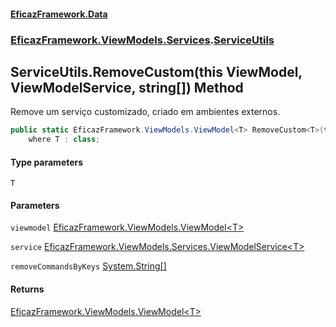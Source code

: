 #### [EficazFramework.Data](EficazFrameworkData.md 'EficazFramework Data')
### [EficazFramework.ViewModels.Services](EficazFrameworkData.md#EficazFramework.ViewModels.Services 'EficazFramework.ViewModels.Services').[ServiceUtils](EficazFramework.ViewModels.Services/ServiceUtils.md 'EficazFramework.ViewModels.Services.ServiceUtils')

## ServiceUtils.RemoveCustom<T>(this ViewModel<T>, ViewModelService<T>, string[]) Method

Remove um serviço customizado, criado em ambientes externos.

```csharp
public static EficazFramework.ViewModels.ViewModel<T> RemoveCustom<T>(this EficazFramework.ViewModels.ViewModel<T> viewmodel, EficazFramework.ViewModels.Services.ViewModelService<T> service, string[] removeCommandsByKeys)
    where T : class;
```
#### Type parameters

<a name='EficazFramework.ViewModels.Services.ServiceUtils.RemoveCustom_T_(thisEficazFramework.ViewModels.ViewModel_T_,EficazFramework.ViewModels.Services.ViewModelService_T_,string[]).T'></a>

`T`
#### Parameters

<a name='EficazFramework.ViewModels.Services.ServiceUtils.RemoveCustom_T_(thisEficazFramework.ViewModels.ViewModel_T_,EficazFramework.ViewModels.Services.ViewModelService_T_,string[]).viewmodel'></a>

`viewmodel` [EficazFramework.ViewModels.ViewModel&lt;](EficazFramework.ViewModels/ViewModel_T_.md 'EficazFramework.ViewModels.ViewModel<T>')[T](EficazFramework.ViewModels.Services/ServiceUtils/RemoveCustom_T_(thisViewModel_T_,ViewModelService_T_,string[]).md#EficazFramework.ViewModels.Services.ServiceUtils.RemoveCustom_T_(thisEficazFramework.ViewModels.ViewModel_T_,EficazFramework.ViewModels.Services.ViewModelService_T_,string[]).T 'EficazFramework.ViewModels.Services.ServiceUtils.RemoveCustom<T>(this EficazFramework.ViewModels.ViewModel<T>, EficazFramework.ViewModels.Services.ViewModelService<T>, string[]).T')[&gt;](EficazFramework.ViewModels/ViewModel_T_.md 'EficazFramework.ViewModels.ViewModel<T>')

<a name='EficazFramework.ViewModels.Services.ServiceUtils.RemoveCustom_T_(thisEficazFramework.ViewModels.ViewModel_T_,EficazFramework.ViewModels.Services.ViewModelService_T_,string[]).service'></a>

`service` [EficazFramework.ViewModels.Services.ViewModelService&lt;](EficazFramework.ViewModels.Services/ViewModelService_T_.md 'EficazFramework.ViewModels.Services.ViewModelService<T>')[T](EficazFramework.ViewModels.Services/ServiceUtils/RemoveCustom_T_(thisViewModel_T_,ViewModelService_T_,string[]).md#EficazFramework.ViewModels.Services.ServiceUtils.RemoveCustom_T_(thisEficazFramework.ViewModels.ViewModel_T_,EficazFramework.ViewModels.Services.ViewModelService_T_,string[]).T 'EficazFramework.ViewModels.Services.ServiceUtils.RemoveCustom<T>(this EficazFramework.ViewModels.ViewModel<T>, EficazFramework.ViewModels.Services.ViewModelService<T>, string[]).T')[&gt;](EficazFramework.ViewModels.Services/ViewModelService_T_.md 'EficazFramework.ViewModels.Services.ViewModelService<T>')

<a name='EficazFramework.ViewModels.Services.ServiceUtils.RemoveCustom_T_(thisEficazFramework.ViewModels.ViewModel_T_,EficazFramework.ViewModels.Services.ViewModelService_T_,string[]).removeCommandsByKeys'></a>

`removeCommandsByKeys` [System.String](https://docs.microsoft.com/en-us/dotnet/api/System.String 'System.String')[[]](https://docs.microsoft.com/en-us/dotnet/api/System.Array 'System.Array')

#### Returns
[EficazFramework.ViewModels.ViewModel&lt;](EficazFramework.ViewModels/ViewModel_T_.md 'EficazFramework.ViewModels.ViewModel<T>')[T](EficazFramework.ViewModels.Services/ServiceUtils/RemoveCustom_T_(thisViewModel_T_,ViewModelService_T_,string[]).md#EficazFramework.ViewModels.Services.ServiceUtils.RemoveCustom_T_(thisEficazFramework.ViewModels.ViewModel_T_,EficazFramework.ViewModels.Services.ViewModelService_T_,string[]).T 'EficazFramework.ViewModels.Services.ServiceUtils.RemoveCustom<T>(this EficazFramework.ViewModels.ViewModel<T>, EficazFramework.ViewModels.Services.ViewModelService<T>, string[]).T')[&gt;](EficazFramework.ViewModels/ViewModel_T_.md 'EficazFramework.ViewModels.ViewModel<T>')
